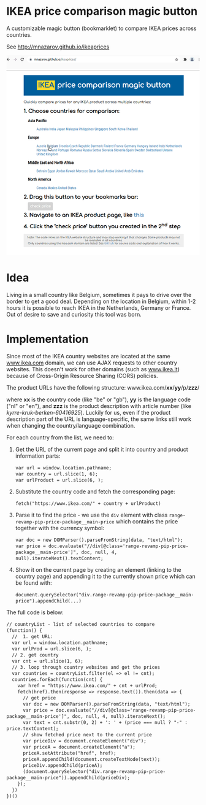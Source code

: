 # IKEA price comparison magic button

A customizable magic button (bookmarklet) to compare IKEA prices across
countries.

See http://mnazarov.github.io/ikeaprices

![](demo.gif)


# Idea

Living in a small country like Belgium, sometimes it pays to drive over the
border to get a good deal. Depending on the location in Belgium, within 1-2 hours
it is possible to reach IKEA in the Netherlands, Germany or France. Out of
desire to save and curiosity this tool was born.

# Implementation

Since most of the IKEA country websites are located at the same www.ikea.com
domain, we can use AJAX requests to other country websites. This doesn't work for other domains (such as www.ikea.lt) because of Cross-Origin Resource Sharing (CORS) policies.

The product URLs have the following structure: www\.ikea.com/**xx**/**yy**/p/**zzz**/
   
where **xx** is the country code (like "be" or "gb"), **yy** is the language
code ("nl" or "en"), and **zzz** is the product description with article number (like _kyrre-kruk-berken-60416925_).
Luckily for us, even if the product description part of the URL is language-specific, the same links still work when changing the country/language combination. 

For each country from the list, we need to:

1. Get the URL of the current page and split it into country and product information parts:
   ```
   var url = window.location.pathname;
   var country = url.slice(1, 6);
   var urlProduct = url.slice(6, );
   ```
2. Substitute the country code and fetch the corresponding page:
   ```
   fetch("https://www.ikea.com/" + country + urlProduct)
   ```
3. Parse it to find the price - we use the `div` element with class `range-revamp-pip-price-package__main-price` which contains the price together with the currency symbol:
   ```
   var doc = new DOMParser().parseFromString(data, "text/html");
   var price = doc.evaluate("//div[@class='range-revamp-pip-price-package__main-price']", doc, null, 4, null).iterateNext().textContent;
   ```
4. Show it on the current page by creating an element (linking to the
   country page) and appending it to the currently shown price which can be
   found with:
   ```
   document.querySelector("div.range-revamp-pip-price-package__main-price").appendChild(...)
   ``` 

The full code is below:

```
// countryList - list of selected countries to compare
(function() {
  //  1. get URL:
  var url = window.location.pathname;
  var urlProd = url.slice(6, );
  // 2. get country
  var cnt = url.slice(1, 6);
  // 3. loop through country websites and get the prices
  var countries = countryList.filter(el => el != cnt);
  countries.forEach(function(cnt) {
    var href = "https://www.ikea.com/" + cnt + urlProd;
    fetch(href).then(response => response.text()).then(data => {
      // get price
      var doc = new DOMParser().parseFromString(data, "text/html");
      var price = doc.evaluate("//div[@class='range-revamp-pip-price-package__main-price']", doc, null, 4, null).iterateNext();
      var text = cnt.substr(0, 2) + ': ' + (price === null ? "-" : price.textContent);
      // show fetched price next to the current price
      var priceDiv = document.createElement("div");
      var priceA = document.createElement("a");
      priceA.setAttribute("href", href);
      priceA.appendChild(document.createTextNode(text));
      priceDiv.appendChild(priceA);
      (document.querySelector("div.range-revamp-pip-price-package__main-price")).appendChild(priceDiv);
    });
  })
})()
```
